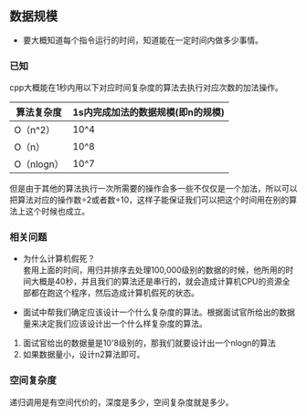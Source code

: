 ## 数据规模
- 要大概知道每个指令运行的时间，知道能在一定时间内做多少事情。

### 已知
cpp大概能在1秒内用以下对应时间复杂度的算法去执行对应次数的加法操作。

算法复杂度 | 1s内完成加法的数据规模(即n的规模)
---|---
  O（n^2） | 10^4
  O（n）   | 10^8
  O（nlogn） | 10^7

但是由于其他的算法执行一次所需要的操作会多一些不仅仅是一个加法，所以可以把算法对应的操作数÷2或者数÷10，这样子能保证我们可以把这个时间用在别的算法上这个时候也成立。

### 相关问题
- 为什么计算机假死？  
套用上面的时间，用归并排序去处理100,000级别的数据的时候，他所用的时间大概是40秒，并且我们的算法还是串行的，就会造成计算机CPU的资源全部都在跑这个程序，然后造成计算机假死的状态。


- 面试中帮我们确定应该设计一个什么复杂度的算法。根据面试官所给出的数据量来决定我们应该设计出一个什么样复杂度的算法。
1. 面试官给出的数据量是10'8级别的，那我们就要设计出一个nlogn的算法
2. 如果数据量小，设计n2算法即可。

### 空间复杂度
递归调用是有空间代价的，深度是多少，空间复杂度就是多少。